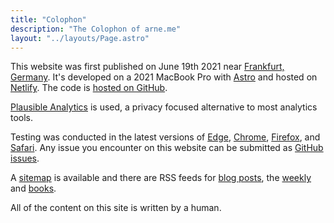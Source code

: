 ```yaml
---
title: "Colophon"
description: "The Colophon of arne.me"
layout: "../layouts/Page.astro"
---
```


This website was first published on June 19th 2021 near
[Frankfurt, Germany](https://frankfurt.de).
It's developed on a 2021 MacBook Pro with [Astro](https://astro.build) and
hosted on [Netlify](https://netlify.com).
The code is [hosted on GitHub](https://github.com/bahlo/arne.me).

[Plausible Analytics](https://plausible.io) is used, a privacy focused
alternative to most analytics tools.

Testing was conducted in the latest versions of
[Edge](https://www.microsoft.com/en-us/windows/microsoft-edge/microsoft-edge),
[Chrome](https://www.google.com/chrome/),
[Firefox](https://www.mozilla.org/en-US/firefox/new/),
and [Safari](http://www.apple.com/safari/).
Any issue you encounter on this website can be submitted as
[GitHub issues](https://github.com/bahlo/arne.me/issues/new).

A [sitemap](/sitemap.xml) is available and there are RSS feeds for
[blog posts](/blog/atom.xml), the [weekly](/weekly/atom.xml) and
[books](/books/atom.xml).

All of the content on this site is written by a human.
